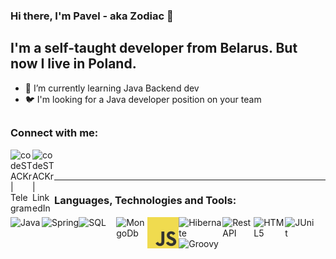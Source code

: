 ### Hi there, I'm Pavel - aka Zodiac 👋
                                           
## I'm a self-taught developer from Belarus. But now I live in Poland.


- 🦍 I’m currently learning Java Backend dev
- 🐦 I'm looking for a Java developer position on your team

##
### Connect with me:

[<img align="left" alt="codeSTACKr | Telegram" width="35px" src="https://image.flaticon.com/icons/png/128/408/408788.png" />][telegram]
[<img align="left" alt="codeSTACKr | LinkedIn" width="35px" src="https://image.flaticon.com/icons/png/128/174/174857.png" />][linkedin]

<br />
<br />

---

### Languages, Technologies and Tools:

[<img align="left" alt="Java" width="50px" src="https://image.flaticon.com/icons/png/128/226/226777.png" />][java]

[<img align="left" alt="Spring" height="50px" src="https://i.ytimg.com/vi/mfRJUOnbCbg/maxresdefault.jpg" />][spring]

[<img align="left" alt="SQL" width="60px" src="https://image.flaticon.com/icons/png/512/1088/1088856.png" />][sql]

[<img align="left" alt="MongoDb" width="50px" src="https://user-images.githubusercontent.com/66306220/109296478-66553680-7841-11eb-9eab-a6063f634266.png" />][mongodb]

[<img align="left" alt="JavaScript" width="50px" src="https://raw.githubusercontent.com/github/explore/80688e429a7d4ef2fca1e82350fe8e3517d3494d/topics/javascript/javascript.png" />][js]

[<img align="left" alt="Hibernate" width="70px" src="https://skilltris.ru/wp-content/uploads/2019/06/SToshJava_Hibernate_Logo.png" />][hibernate]

[<img align="left" alt="RestAPI" width="50px" src="https://achievement-images.teamtreehouse.com/badges_REST_API_Express_Stage1.png" />][rest]

[<img align="left" alt="HTML5" width="50px" src="https://image.flaticon.com/icons/png/512/1216/1216733.png" />][HTML]

[<img align="left" alt="JUnit" width="50px" src="https://repository-images.githubusercontent.com/188495312/bcae6d80-7e42-11e9-9b65-e823906e954b" />][junit]

[<img align="left" alt="Groovy" height="50px" src="https://w7.pngwing.com/pngs/172/956/png-transparent-groovy-java-virtual-machine-scripting-language-grails-others-cdr-text-logo.png" />][groovy]

<br />
<br />


[java]: https://www.java.com
[js]: https://developer.mozilla.org/docs/Web/JavaScript
[spring]: https://spring.io
[sql]: https://en.wikipedia.org/wiki/SQL
[mongodb]: https://www.youtube.com/playlist?list=PLkwxH9e_vrAJ0WbEsFA9W3I1W-g_BTsbt
[hibernate]: https://azure.microsoft.com/en-us/services/storage/blobs/
[rest]: https://docs.microsoft.com/en-us/ef/
[HTML]: https://developer.mozilla.org/ru/docs/Learn/HTML
[junit]: https://docs.microsoft.com/en-us/aspnet/core/tutorials/first-web-api?view=aspnetcore-3.1&tabs=visual-studio
[groovy]: https://www.groovy-lang.org/

[telegram]: https://t.me/NerZhulH3
[linkedin]: https://www.linkedin.com/in/pavel-gutsu/

